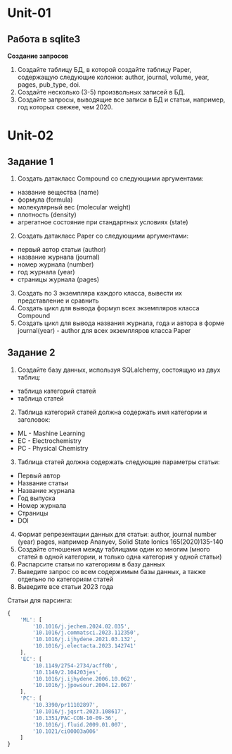 # Unit-01

## Работа в sqlite3

**Создание запросов**
1) Создайте таблицу БД, в которой создайте таблицу Paper, содержащую следующие колонки: author, journal, volume, year, pages, pub_type, doi.
2) Создайте несколько (3-5) произвольных записей в БД.
3) Создайте запросы, выводящие все записи в БД и статьи, например, год которых свежее, чем 2020.

# Unit-02

## Задание 1

1. Создать датакласс Compound со следующими аргументами:
  - название вещества (name)
  - формула (formula)
  - молекулярный вес (molecular weight)
  - плотность (density)
  - агрегатное состояние при стандартных условиях (state)
2. Создать датакласс Paper со следующими аргументами:
  - первый автор статьи (author)
  - название журнала (journal)
  - номер журнала (number)
  - год журнала (year)
  - страницы журнала (pages)
3. Создать по 3 экземпляра каждого класса, вывести их представление и сравнить
4. Создать цикл для вывода формул всех экземпляров класса Compound
5. Создать цикл для вывода названия журнала, года и автора в форме journal(year) - author для всех экземпляров класса Paper
 
## Задание 2

1. Создайте базу данных, используя SQLalchemy, состоящую из двух таблиц:
  - таблица категорий статей
  - таблица статей
2. Таблица категорий статей должна содержать имя категории и заголовок:
  - ML - Mashine Learning
  - EC - Electrochemistry
  - PC - Physical Chemistry
3. Таблица статей должна содержать следующие параметры статьи:
  - Первый автор
  - Название статьи
  - Название журнала
  - Год выпуска
  - Номер журнала
  - Страницы
  - DOI
4. Формат репрезентации данных для статьи: author, journal number (year) pages, например Ananyev, Solid State Ionics 165(2020)135-140
5. Создайте отношения между таблицами один ко многим (много статей в одной категории, и только одна категория у одной статьи)
6. Распарсите статьи по категориям в базу данных
7. Выведите запрос со всем содержимым базы данных, а также отдельно по категориям статей
8. Выведите все статьи 2023 года
 
Статьи для парсинга:
```javascript
{
    'ML': [
        '10.1016/j.jechem.2024.02.035',
        '10.1016/j.commatsci.2023.112350',
        '10.1016/j.ijhydene.2021.03.132',
        '10.1016/j.electacta.2023.142741'
    ],
    'EС': [
        '10.1149/2754-2734/acff0b',
        '10.1149/2.104203jes',
        '10.1016/j.ijhydene.2006.10.062',
        '10.1016/j.jpowsour.2004.12.067'
    ],
    'PC': [
        '10.3390/pr11102897',
        '10.1016/j.jqsrt.2023.108617',
        '10.1351/PAC-CON-10-09-36',
        '10.1016/j.fluid.2009.01.007',
        '10.1021/ci00003a006'
    ]
}
```
